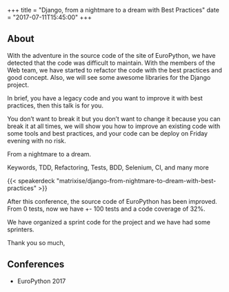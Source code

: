 +++
title = "Django, from a nightmare to a dream with Best Practices"
date = "2017-07-11T15:45:00"
+++

## About

With the adventure in the source code of the site of EuroPython, we have
detected that the code was difficult to maintain. With the members of the Web
team, we have started to refactor the code with the best practices and good
concept. Also, we will see some awesome libraries for the Django project.

In brief, you have a legacy code and you want to improve it with best practices,
then this talk is for you.

You don’t want to break it but you don’t want to change it because you can break
it at all times, we will show you how to improve an existing code with some
tools and best practices, and your code can be deploy on Friday evening with no
risk.

From a nightmare to a dream.

Keywords, TDD, Refactoring, Tests, BDD, Selenium, CI, and many more

{{< speakerdeck "matrixise/django-from-nightmare-to-dream-with-best-practices" >}}

After this conference, the source code of EuroPython has been improved. From 0
tests, now we have +- 100 tests and a code coverage of 32%.

We have organized a sprint code for the project and we have had some sprinters.

Thank you so much,

## Conferences

* EuroPython 2017
